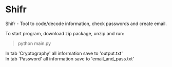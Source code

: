 # Shifr
Shifr - Tool to code/decode information, check passwords and create email.

To start program, download zip package, unzip and run:
> python main.py

In tab 'Cryptography' all information save to 'output.txt'\
In tab 'Password' all information save to 'email_and_pass.txt'
